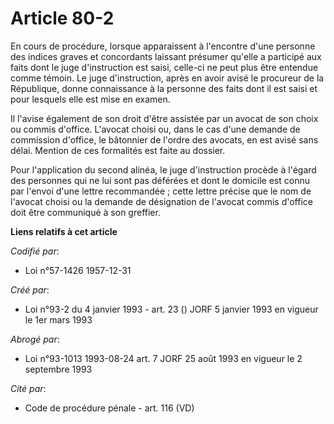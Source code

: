 # Article 80-2

En cours de procédure, lorsque apparaissent à l'encontre d'une personne des indices graves et concordants laissant présumer
qu'elle a participé aux faits dont le juge d'instruction est saisi, celle-ci ne peut plus être entendue comme témoin. Le juge
d'instruction, après en avoir avisé le procureur de la République, donne connaissance à la personne des faits dont il est
saisi et pour lesquels elle est mise en examen.

Il l'avise également de son droit d'être assistée par un avocat de son choix ou commis d'office. L'avocat choisi ou, dans le
cas d'une demande de commission d'office, le bâtonnier de l'ordre des avocats, en est avisé sans délai. Mention de ces
formalités est faite au dossier.

Pour l'application du second alinéa, le juge d'instruction procède à l'égard des personnes qui ne lui sont pas déférées et
dont le domicile est connu par l'envoi d'une lettre recommandée ; cette lettre précise que le nom de l'avocat choisi ou la
demande de désignation de l'avocat commis d'office doit être communiqué à son greffier.

**Liens relatifs à cet article**

_Codifié par_:

  - Loi n°57-1426 1957-12-31

_Créé par_:

  - Loi n°93-2 du 4 janvier 1993 - art. 23 () JORF 5 janvier 1993 en vigueur le 1er mars 1993

_Abrogé par_:

  - Loi n°93-1013 1993-08-24 art. 7 JORF 25 août 1993 en vigueur le 2 septembre 1993

_Cité par_:

  - Code de procédure pénale - art. 116 (VD)
